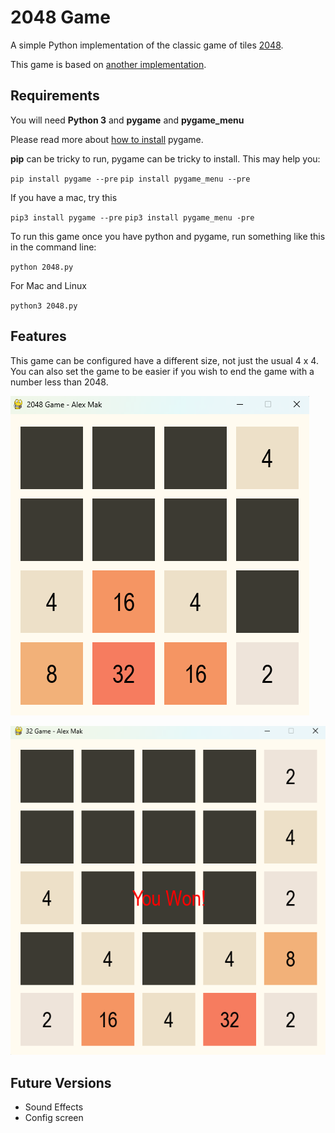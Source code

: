 # 2048 Game

A simple Python implementation of the classic game of tiles [2048](https://www.2048.org/).

This game is based on [another implementation](https://github.com/DBgirl/PyGames/blob/main/5_2048/2048.py).

## Requirements

You will need **Python 3** and **pygame** and **pygame_menu**

Please read more about [how to install](https://www.pygame.org/wiki/GettingStarted) pygame.

**pip** can be tricky to run, pygame can be tricky to install. This may help you:

`pip install pygame --pre`
`pip install pygame_menu --pre`

If you have a mac, try this

`pip3 install pygame --pre`
`pip3 install pygame_menu -pre`

To run this game once you have python and pygame, run something like this in the command line:

`python 2048.py`

For Mac and Linux

`python3 2048.py`

## Features

This game can be configured have a different size, not just the usual 4 x 4.
You can also set the game to be easier if you wish to end the game with a number less than 2048.

![screenshot](https://github.com/alexcmak/2048/blob/main/images/2048.png)

![screenshot](https://github.com/alexcmak/2048/blob/main/images/32.png)

## Future Versions

* Sound Effects
* Config screen
